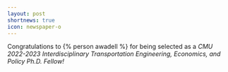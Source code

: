 ```yaml
---
layout: post
shortnews: true
icon: newspaper-o
---
```


Congratulations to {% person awadell %} for being selected as a *CMU 2022-2023 Interdisciplinary Transportation Engineering, Economics, and Policy Ph.D. Fellow!*
